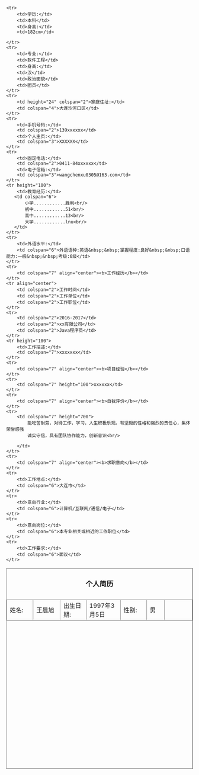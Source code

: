 <!DOCTYPE html>
<html lang="en">
<head>
    <meta charset="UTF-8">
    <title>简历</title>
</head>
<body>
<table width="700" height="542" border="1" background="images/resume.jpg" align="center">
    <caption><h3>个人简历</h3></caption>
    <tr>
        <td width="92">姓名:</td>
        <td width="100">王晨旭</td>
        <td width="89">出生日期:</td>
        <td width="113">1997年3月5日</td>
        <td width="91">性别:</td>
        <td width="48">男</td>
        <td width="121" rowspan="5" background="images/pic.jpg"></td>
    </tr>
    
    <tr>
        <td>学历:</td>
        <td>本科</td>
        <td>身高:</td>
        <td>182cm</td>

    </tr>
    <tr>
        <td>专业:</td>
        <td>软件工程</td>
        <td>身高:</td>
        <td>汉</td>
        <td>政治面貌</td>
        <td>团员</td>
    </tr>
    <tr>
        <td height="24" colspan="2">家庭住址:</td>
        <td colspan="4">大连沙河口区</td>
    </tr>
    <tr>
        <td>手机号码:</td>
        <td colspan="2">139xxxxxx</td>
        <td>个人主页:</td>
        <td colspan="3">XXXXXX</td>
    </tr>
    <tr>
        <td>固定电话:</td>
        <td colspan="2">0411-84xxxxxx</td>
        <td>电子信箱:</td>
        <td colspan="3">wangchenxu0305@163.com</td>
    </tr>
    <tr height="100">
        <td>教育经历:</td>
       <td colspan="6">
           小学............胜利<br/>
           初中............51<br/>
           高中............13<br/>
           大学............lnu<br/>
       </td>
    </tr>
    <tr>
        <td>外语水平:</td>
        <td colspan="6">外语语种:英语&nbsp;&nbsp;掌握程度:良好&nbsp;&nbsp;口语能力:一般&nbsp;&nbsp;考级:6级</td>
    </tr>
    <tr>
        <td colspan="7" align="center"><b>工作经历</b></td>
    </tr>
    <tr align="center">
        <td colspan="2">工作时间</td>
        <td colspan="2">工作单位</td>
        <td colspan="2">工作职位</td>
    </tr>
    <tr>
        <td colspan="2">2016-2017</td>
        <td colspan="2">xx有限公司</td>
        <td colspan="2">Java程序员</td>
    </tr>
    <tr height="100">
        <td>工作描述:</td>
        <td colspan="7">xxxxxxx</td>
    </tr>
    <tr>
        <td colspan="7" align="center"><b>项目经验</b></td>
    </tr>
    <tr>
        <td colspan="7" height="100">xxxxxx</td>
    </tr>
    <tr>
        <td colspan="7" align="center"><b>自我评价</b></td>
    </tr>
    <tr>
        <td colspan="7" height="700">
            能吃苦耐劳，对待工作，学习，人生积极乐观。有坚毅的性格和强烈的责任心，集体荣誉感强
            诚实守信，具有团队协作能力，创新意识<br/>

        </td>
    </tr>
    <tr>
        <td colspan="7" align="center"><b>求职意向</b></td>
    </tr>
    <tr>
        <td>工作地点:</td>
        <td colspan="6">大连市</td>
    </tr>
    <tr>
        <td>意向行业:</td>
        <td colspan="6">计算机/互联网/通信/电子</td>
    </tr>
    <tr>
        <td>意向岗位:</td>
        <td colspan="6">本专业相关或相近的工作职位</td>
    </tr>
    <tr>
        <td>工作要求:</td>
        <td colspan="6">面议</td>
    </tr>
</table>
</body>
</html>
